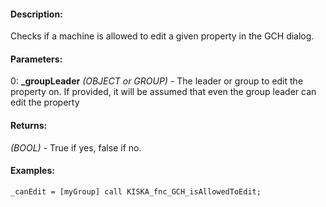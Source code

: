 #### Description:
Checks if a machine is allowed to edit a given property in the GCH dialog.

#### Parameters:
0: **_groupLeader** *(OBJECT or GROUP)* - The leader or group to edit the property on.If provided, it will be assumed that even the group leader can edit the property

#### Returns:
*(BOOL)* - True if yes, false if no.

#### Examples:
```sqf
_canEdit = [myGroup] call KISKA_fnc_GCH_isAllowedToEdit;
```

